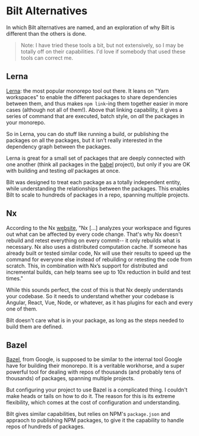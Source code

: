 # Bilt Alternatives

In which Bilt alternatives are named, and an exploration of why Bilt is different than the others
is done.

> Note: I have tried these tools a bit, but not extensively, so I may be totally off on their
> capabilities. I'd love if somebody that used these tools can correct me.

## Lerna

[Lerna](https://github.com/lerna/lerna): the most popular monorepo tool out there. It leans
on "Yarn workspaces" to enable the different packages to share dependencies
between them, and thus makes `npm link`-ing them together easier in more cases (although
not all of them!). Above that linking capability, it gives a series of command
that are executed, batch style, on _all_ the packages in your monorepo.

So in Lerna, you can do stuff like running a build, or publishing the packages on all the packages,
but it isn't really interested in the dependency graph between the packages.

Lerna is great for a small set of packages that are deeply connected with one another (think
all packages in the [babel](https://babeljs.io/) project), but only if you are OK with building
and testing _all_ packages at once.

Bilt was designed to treat each package as a totally independent
entity, while understanding the relationships between the packages. This enables
Bilt to scale to hundreds of packages in a repo, spanning multiple projects.

## Nx

According to the Nx [website](https://nx.dev), "Nx [...] analyzes your workspace
and figures out what can be affected by every code change.
That's why Nx doesn't rebuild and retest everything on every commit--
it only rebuilds what is necessary. Nx also uses a distributed computation cache.
If someone has already built or tested similar code,
Nx will use their results to speed up the command for everyone else instead
of rebuilding or retesting the code from scratch.
This, in combination with Nx’s support for distributed and incremental builds,
can help teams see up to 10x reduction in build and test times."

While this sounds perfect, the cost of this is that Nx deeply understands your codebase. So it
needs to understand whether your codebase is Angular, React, Vue, Node, or whatever, as it has
plugins for each and every one of them.

Bilt doesn't care what is in your package, as long as the steps needed to build them are defined.

## Bazel

[Bazel](https://bazel.build/), from Google, is supposed to be similar to the internal tool
Google have for building their monorepo. It is a veritable workhorse, and a super powerful tool
for dealing with repos of thousands (and probably tens of thousands) of packages, spanning
multiple projects.

But configuring your project to use Bazel is a complicated thing. I couldn't make
heads or tails on how to do it. The reason for this is its
extreme flexibility, which comes at the cost of configuration and understanding.

Bilt gives similar capabilities, but relies on NPM's `package.json` and
appraoch to publishing NPM packages, to give it the capability to handle repos
of hundreds of packages.

